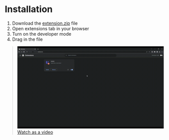 # Installation
1. Download the [extension.zip](../builds/chromium/extension.zip?raw=true) file
2. Open extensions tab in your browser
3. Turn on the developer mode
4. Drag in the file
> ![Installation](installation.gif)
> [Watch as a video](installation.mp4)